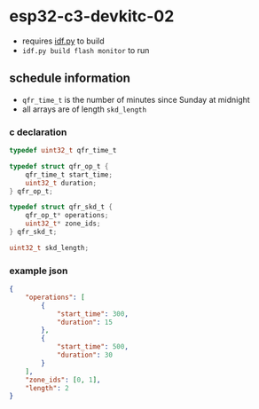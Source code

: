 
# esp32-c3-devkitc-02

* requires [idf.py](https://docs.espressif.com/projects/esp-idf/en/latest/esp32c3/index.html) to build
* `idf.py build flash monitor` to run

## schedule information

* `qfr_time_t` is the number of minutes since Sunday at midnight
* all arrays are of length `skd_length`

### c declaration

```c
typedef uint32_t qfr_time_t

typedef struct qfr_op_t {
    qfr_time_t start_time;
    uint32_t duration;
} qfr_op_t;

typedef struct qfr_skd_t {
    qfr_op_t* operations;
    uint32_t* zone_ids;
} qfr_skd_t;

uint32_t skd_length;
```

### example json

```json
{
    "operations": [
        {
            "start_time": 300,
            "duration": 15
        },
        {
            "start_time": 500,
            "duration": 30
        }
    ],
    "zone_ids": [0, 1],
    "length": 2
}
```
